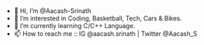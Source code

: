 - 👋 Hi, I’m @Aacash-Srinath
- 👀 I’m interested in Coding, Basketball, Tech, Cars & Bikes.
- 🌱 I’m currently learning C/C++ Language.
- 📫 How to reach me :: IG @aacash.srinath | Twitter @Aacash_S 

<!---
Aacash-Srinath/Aacash-Srinath is a ✨ special ✨ repository because its `README.md` (this file) appears on your GitHub profile.
You can click the Preview link to take a look at your changes.
--->
